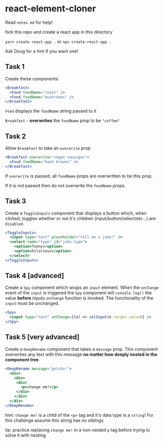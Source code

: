 # react-element-cloner

Read `notes.md` for help!

fork this repo and create a react app in this directory 

`yarn create react-app .` or `npx create-react-app .`

Ask Doug for a hint if you want one!

## Task 1

Create these components:

```jsx
<Breakfast>
  <Food foodName="toast" />
  <Food foodName="mushrooms" />
</Breakfast>
```

`Food` displays the `foodName` string passed to it

`Breakfast` - **overwrites** the `foodName` prop to be `"coffee"`

## Task 2

Allow `BreakFast` to take an `overwrite` prop

```jsx
<Breakfast overwrite="vegan sausages">
  <Food foodName="hash browns" />
</Breakfast>
```

If `overwrite` is passed, all `foodName` props are overwritten to be this prop. 

If it is not passed then do not overwrite the `foodName` props.

## Task 3

Create a `ToggleInputs` component that displays a button which, when clicked, toggles whether or not it's children (input/button/select/etc...) are `disabled`.

```jsx
<ToggleInputs>
  <input type="text" placeholder="tell me a joke!" />
  <select name="type" id="joke-type">
    <option>funny</option>
    <option>hilarious</option>
  </select>
</ToggleInputs>
```

## Task 4 [advanced]

Create a `Spy` component which wraps an `input` element. 
When the `onChange` event of the `input` is triggered the `Spy` component will `console.log()` the value **before** inputs `onChange` function is invoked. The functionality of the `input` must be unchanged.

```jsx
<Spy>
  <input type="text" onChange={(e) => setInput(e.target.value)} />
</Spy>
```


## Task 5 [very advanced]

Create a `DeepRename` component that takes a `message` prop. This component overwrites any text with this message **no matter how deeply nested in the component tree**

```jsx
<DeepRename message="gotcha!">
  <div>
    <div>
     <div>
       <p>change me!</p>
     </div>
    </div>
  </div>
</DeepRename>
```
hint: `change me!` is a child of the `<p>` tag and it's data type is a `string`! For this challenge assume this string has no siblings

tip: practice replacing `change me!` in a non-nested `p` tag before trying to solve it with nesting
